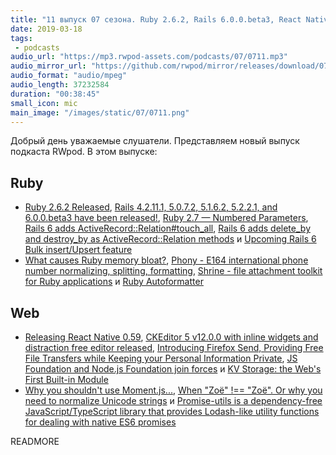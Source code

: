 ```yaml
---
title: "11 выпуск 07 сезона. Ruby 2.6.2, Rails 6.0.0.beta3, React Native 0.59, CKEditor 5 v12.0.0, Firefox Send и прочее"
date: 2019-03-18
tags:
 - podcasts
audio_url: "https://mp3.rwpod-assets.com/podcasts/07/0711.mp3"
audio_mirror_url: "https://github.com/rwpod/mirror/releases/download/07.11/0711.mp3"
audio_format: "audio/mpeg"
audio_length: 37232584
duration: "00:38:45"
small_icon: mic
main_image: "/images/static/07/0711.png"
---
```


Добрый день уважаемые слушатели. Представляем новый выпуск подкаста RWpod. В этом выпуске:

## Ruby

 - [Ruby 2.6.2 Released](https://www.ruby-lang.org/en/news/2019/03/13/ruby-2-6-2-released/), [Rails 4.2.11.1, 5.0.7.2, 5.1.6.2, 5.2.2.1, and 6.0.0.beta3 have been released!](https://weblog.rubyonrails.org/2019/3/13/Rails-4-2-5-1-5-1-6-2-have-been-released/), [Ruby 2.7 — Numbered Parameters](https://medium.com/@baweaver/ruby-2-7-numbered-parameters-3f5c06a55fe4), [Rails 6 adds ActiveRecord::Relation#touch_all](https://blog.bigbinary.com/2019/03/12/rails-6-adds-activerecord-relation-touch-all.html), [Rails 6 adds delete_by and destroy_by as ActiveRecord::Relation methods](https://blog.bigbinary.com/2019/03/13/rails-6-adds-activerecord-relation-delete_by-and-activerecord-relation-destroy_by.html) и [Upcoming Rails 6 Bulk insert/Upsert feature](https://medium.com/@retrorubies/upcoming-rails-6-bulk-insert-upsert-feature-2d642419557d)
 - [What causes Ruby memory bloat?](https://www.joyfulbikeshedding.com/blog/2019-03-14-what-causes-ruby-memory-bloat.html), [Phony - E164 international phone number normalizing, splitting, formatting](http://florianhanke.com/phony/), [Shrine - file attachment toolkit for Ruby applications](https://shrinerb.com/) и [Ruby Autoformatter](https://github.com/samphippen/rubyfmt)

## Web

 - [Releasing React Native 0.59](http://facebook.github.io/react-native/blog/2019/03/12/releasing-react-native-059), [CKEditor 5 v12.0.0 with inline widgets and distraction free editor released](https://ckeditor.com/blog/CKEditor-5-v12.0.0-with-inline-widgets-and-distraction-free-editor-released/), [Introducing Firefox Send, Providing Free File Transfers while Keeping your Personal Information Private](https://blog.mozilla.org/blog/2019/03/12/introducing-firefox-send-providing-free-file-transfers-while-keeping-your-personal-information-private/), [JS Foundation and Node.js Foundation join forces](https://www.zdnet.com/article/js-foundation-and-node-js-foundation-join-forces/) и [KV Storage: the Web's First Built-in Module](https://developers.google.com/web/updates/2019/03/kv-storage)
 - [Why you shouldn't use Moment.js...](https://inventi.studio/en/blog/why-you-shouldnt-use-moment-js), [When "Zoë" !== "Zoë". Or why you need to normalize Unicode strings](https://withblue.ink/2019/03/11/why-you-need-to-normalize-unicode-strings.html) и [Promise-utils is a dependency-free JavaScript/TypeScript library that provides Lodash-like utility functions for dealing with native ES6 promises](https://github.com/blend/promise-utils)

READMORE
